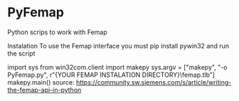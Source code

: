 # PyFemap
Python scrips to work with Femap

Instalation
To use the Femap interface you must pip install pywin32 and run the script

import sys
from win32com.client import makepy
sys.argv = ["makepy", "-o PyFemap.py", r"{YOUR FEMAP INSTALATION DIRECTORY}\femap.tlb"]
makepy.main()
source: https://community.sw.siemens.com/s/article/writing-the-femap-api-in-python
